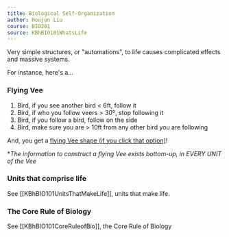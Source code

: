 ```yaml
---
title: Biological Self-Organization
author: Houjun Liu
course: BIO201
source: KBhBIO101WhatsLife
---
```


Very simple structures, or "automations", to life causes complicated effects and massive systems.

For instance, here's a…

### Flying Vee
1. Bird, if you see another bird < 6ft, follow it
2. Bird, if who you follow veers > 30º, stop following it
3. Bird, if you follow a bird, follow on the side
4. Bird, make sure you are > 10ft from any other bird you are following

And, you get a [flying Vee shape (if you click that option)](https://netlogoweb.org)!

**The information to construct a flying Vee exists bottom-up, in EVERY UNIT of the Vee*

### Units that comprise life

See [[KBhBIO101UnitsThatMakeLife]], units that make life.

### The Core Rule of Biology

See [[KBhBIO101CoreRuleofBio]], the Core Rule of Biology